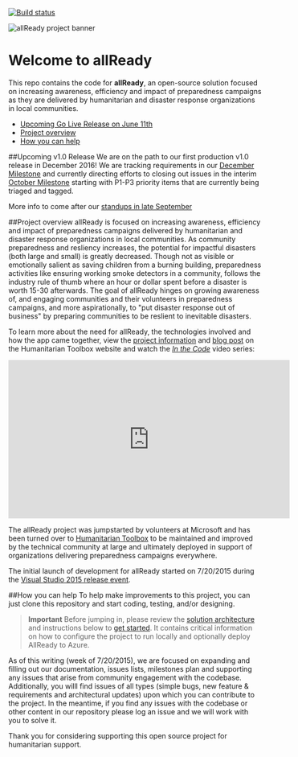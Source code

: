 [![Build status](https://ci.appveyor.com/api/projects/status/69iwhe2g11t30sj8/branch/master?svg=true)](https://ci.appveyor.com/project/HTBox/allready/branch/master)

![allReady project banner](./docs/media/all-ready-project-banner.jpg)

# Welcome to allReady

This repo contains the code for **allReady**, an open-source solution focused on increasing awareness, efficiency and impact of preparedness campaigns as they are delivered by humanitarian and disaster response organizations in local communities.

+ [Upcoming Go Live Release on June 11th](#upcoming-go-live-release)
+ [Project overview](#project-overview)
+ [How you can help](#how-you-can-help)

##Upcoming v1.0 Release
We are on the path to our first production v1.0 release in December 2016!  We are tracking requirements in our [December Milestone](https://github.com/HTBox/allReady/milestone/15) and currently directing efforts to closing out issues in the interim [October Milestone](https://github.com/HTBox/allReady/milestone/16) starting with P1-P3 priority items that are currently being triaged and tagged.

More info to come after our [standups in late September](https://www.youtube.com/watch?v=PwAfLRf_nuQ)

##Project overview
allReady is focused on increasing awareness, efficiency and impact of preparedness campaigns delivered by humanitarian and disaster response organizations in local communities.  As community preparedness and resliency increases, the potential for impactful disasters (both large and small) is greatly decreased.  Though not as visible or emotionally salient as saving children from a burning building, preparedness activities like ensuring working smoke detectors in a community, follows the industry rule of thumb where an hour or dollar spent before a disaster is worth 15-30 afterwards.  The goal of allReady hinges on growing awareness of, and engaging communities and their volunteers in preparedness campaigns, and more aspirationally, to "put disaster response out of business" by preparing communities to be reslient to inevitable disasters. 

To learn more about the need for allReady, the technologies involved and how the app came together, view the [project information](http://www.htbox.org/projects/allready) and [blog post](http://www.htbox.org/blog/allready-project-launched-at-visual-studio-2015-release-event) on the Humanitarian Toolbox website and watch the *[In the Code](https://channel9.msdn.com/Events/Visual-Studio/Visual-Studio-2015-Final-Release-Event/In-the-Code-App-Overview-and-Planning)* video series:

<iframe width="560" height="315" src="https://www.youtube.com/embed/XVRfcSej1l0" frameborder="0" allowfullscreen></iframe>

The allReady project was jumpstarted by volunteers at Microsoft and has been turned over to [Humanitarian Toolbox](http://www.htbox.org/) to be maintained and improved by the technical community at large and ultimately deployed in support of organizations delivering preparedness campaigns everywhere.

The initial launch of development for allReady started on 7/20/2015 during the [Visual Studio 2015 release event](http://aka.ms/vs2015event).

##How you can help
To help make improvements to this project, you can just clone this repository and start coding, testing, and/or designing. 

> **Important** Before jumping in, please review the [solution architecture](https://github.com/HTBox/allReady/wiki/Solution-architecture) and instructions below to [get started](https://github.com/HTBox/allReady/wiki/Solution-architecture#get-started-with-the-allready-solution). It contains critical information on how to configure the project to run locally and optionally deploy AllReady to Azure.

As of this writing (week of 7/20/2015), we are focused on expanding and filling out our documentation, issues lists, milestones plan and supporting any issues that arise from community engagement with the codebase.  Additionally, you willl find issues of all types (simple bugs, new feature & requirements and architectural updates) upon which you can contribute to the project.  In the meantime, if you find any issues with the codebase or other content in our repository please log an issue and we will work with you to solve it.

Thank you for considering supporting this open source project for humanitarian support.


